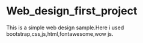 # Web_design_first_project
This is a simple web design sample.Here i used bootstrap,css,js,html,fontawesome,wow js.
